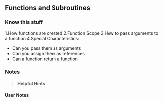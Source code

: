 ## Functions and Subroutines


### Know this stuff
1.How functions are created
2.Function Scope
3.How to pass arguments to a function
4.Special Characteristics:
  * Can you pass them as arguments
  * Can you assign them as references
  * Can a function return a function

### Notes
>#### Helpful Hints

#### User Notes
